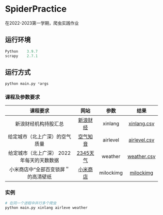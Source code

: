 # SpiderPractice

在2022-2023第一学期，爬虫实践作业



## 运行环境

```python
Python 	  3.9.7
scrapy    2.7.1
```



## 运行方式

```python
python main.py *args
```



### 课程及参数要求

|                  课程要求                  |                             网站                             |   参数   |                  结果                  |
| :----------------------------------------: | :----------------------------------------------------------: | :------: | :------------------------------------: |
|            新浪财经机构持股汇总            | [新浪财经](http://vip.stock.finance.sina.com.cn/q/go.php/vComStockHold/kind/jgcg/index.phtml) | xinlang  |  [xinlang.csv](./request/xinlang.csv)  |
|       给定城市（北上广深）的空气质量       |            [空气知音](http://www.air-level.com/)             | airlevel | [airlevel.csv](./request/airlevel.csv) |
| 给定城市（北上广深） 2022 年每天的天数数据 |             [2345天气](https://tianqi.2345.com/)             | weather  | [weather.csv](./request/weather.csv)  |
| 小米商店中“全部百变锁屏＂的高清壁纸 | [小米商店](http://zhuti.xiaomi.com/lockstyle) | milockimg | [milockimg](./request/milockimg) |

### 实例

```python
# 在同一个进程中并行多个爬虫
python main.py xinlang airleve weather 
```


